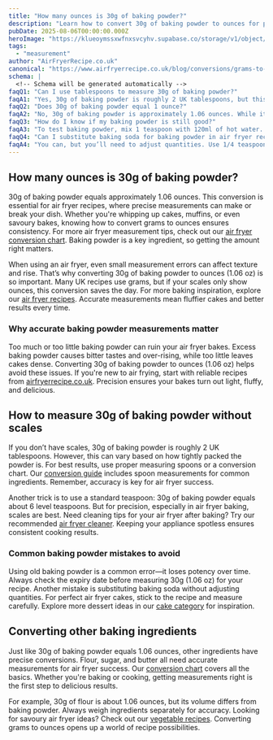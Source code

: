 ```yaml
---
title: "How many ounces is 30g of baking powder?"
description: "Learn how to convert 30g of baking powder to ounces for perfect air fryer recipes. Get accurate measurements and baking tips in seconds!"
pubDate: 2025-08-06T00:00:00.000Z
heroImage: "https://klueoymssxwfnxsvcyhv.supabase.co/storage/v1/object/public/Shmucket/how-many-ounces-is-30g-baking-powder.webp"
tags:
  - "measurement"
author: "AirFryerRecipe.co.uk"
canonical: "https://www.airfryerrecipe.co.uk/blog/conversions/grams-to-ounces/how-many-ounces-is-30g-baking-powder"
schema: |
  <!-- Schema will be generated automatically -->
faqQ1: "Can I use tablespoons to measure 30g of baking powder?"
faqA1: "Yes, 30g of baking powder is roughly 2 UK tablespoons, but this can vary slightly depending on how tightly packed the powder is. For the most accurate results, especially in air fryer baking, using digital scales is best."
faqQ2: "Does 30g of baking powder equal 1 ounce?"
faqA2: "No, 30g of baking powder is approximately 1.06 ounces. While it’s close to 1 ounce, the slight difference can affect recipes, particularly in air fryer baking where precision matters for texture and rise."
faqQ3: "How do I know if my baking powder is still good?"
faqA3: "To test baking powder, mix 1 teaspoon with 120ml of hot water. If it bubbles vigorously, it’s still active. Expired baking powder won’t rise properly, so always check before measuring 30g (1.06 oz) for your air fryer recipes."
faqQ4: "Can I substitute baking soda for baking powder in air fryer recipes?"
faqA4: "You can, but you’ll need to adjust quantities. Use 1/4 teaspoon of baking soda for every 1 teaspoon of baking powder (30g is about 6 teaspoons). Add an acid like lemon juice to activate the soda, but sticking to baking powder is simpler for air fryer bakes."
---
```

<h2>How many ounces is 30g of baking powder?</h2>  
<p>30g of baking powder equals approximately 1.06 ounces. This conversion is essential for air fryer recipes, where precise measurements can make or break your dish. Whether you're whipping up cakes, muffins, or even savoury bakes, knowing how to convert grams to ounces ensures consistency. For more air fryer measurement tips, check out our <a href=https://www.airfryerrecipe.co.uk/air-fryer-conversion-chart>air fryer conversion chart</a>. Baking powder is a key ingredient, so getting the amount right matters.</p>  

<p>When using an air fryer, even small measurement errors can affect texture and rise. That’s why converting 30g of baking powder to ounces (1.06 oz) is so important. Many UK recipes use grams, but if your scales only show ounces, this conversion saves the day. For more baking inspiration, explore our <a href=https://www.airfryerrecipe.co.uk/recipes>air fryer recipes</a>. Accurate measurements mean fluffier cakes and better results every time.</p>  

<h3>Why accurate baking powder measurements matter</h3>  
<p>Too much or too little baking powder can ruin your air fryer bakes. Excess baking powder causes bitter tastes and over-rising, while too little leaves cakes dense. Converting 30g of baking powder to ounces (1.06 oz) helps avoid these issues. If you're new to air frying, start with reliable recipes from <a href=https://www.airfryerrecipe.co.uk>airfryerrecipe.co.uk</a>. Precision ensures your bakes turn out light, fluffy, and delicious.</p>  

<h2>How to measure 30g of baking powder without scales</h2>  
<p>If you don’t have scales, 30g of baking powder is roughly 2 UK tablespoons. However, this can vary based on how tightly packed the powder is. For best results, use proper measuring spoons or a conversion chart. Our <a href=https://www.airfryerrecipe.co.uk/air-fryer-conversion-chart>conversion guide</a> includes spoon measurements for common ingredients. Remember, accuracy is key for air fryer success.</p>  

<p>Another trick is to use a standard teaspoon: 30g of baking powder equals about 6 level teaspoons. But for precision, especially in air fryer baking, scales are best. Need cleaning tips for your air fryer after baking? Try our recommended <a href=https://www.airfryerrecipe.co.uk/air-fryer-cleaner>air fryer cleaner</a>. Keeping your appliance spotless ensures consistent cooking results.</p>  

<h3>Common baking powder mistakes to avoid</h3>  
<p>Using old baking powder is a common error—it loses potency over time. Always check the expiry date before measuring 30g (1.06 oz) for your recipe. Another mistake is substituting baking soda without adjusting quantities. For perfect air fryer cakes, stick to the recipe and measure carefully. Explore more dessert ideas in our <a href=https://www.airfryerrecipe.co.uk/recipe-category/cakes>cake category</a> for inspiration.</p>  

<h2>Converting other baking ingredients</h2>  
<p>Just like 30g of baking powder equals 1.06 ounces, other ingredients have precise conversions. Flour, sugar, and butter all need accurate measurements for air fryer success. Our <a href=https://www.airfryerrecipe.co.uk/air-fryer-conversion-chart>conversion chart</a> covers all the basics. Whether you're baking or cooking, getting measurements right is the first step to delicious results.</p>  

<p>For example, 30g of flour is about 1.06 ounces, but its volume differs from baking powder. Always weigh ingredients separately for accuracy. Looking for savoury air fryer ideas? Check out our <a href=https://www.airfryerrecipe.co.uk/recipe-category/vegetables>vegetable recipes</a>. Converting grams to ounces opens up a world of recipe possibilities.</p>

